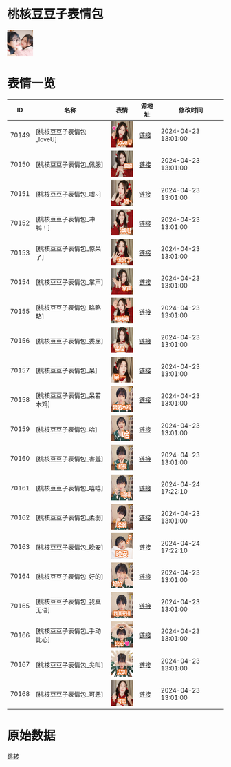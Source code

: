 # 桃核豆豆子表情包

<img src="./cover.png" height="60" alt="cover" />

# 表情一览

|ID|名称|表情|源地址|修改时间|
|----|----|----|----|----|
|70149|[桃核豆豆子表情包_loveU]|<img src="./pic/070149_%5B桃核豆豆子表情包_loveU%5D.png" height="60" alt="loveU"/>|[链接](https://i0.hdslb.com/bfs/garb/c4c736ff5aee4d1f97969cb6b4dc3f68a7f74c6a.png)|2024-04-23 13:01:00|
|70150|[桃核豆豆子表情包_佩服]|<img src="./pic/070150_%5B桃核豆豆子表情包_佩服%5D.png" height="60" alt="佩服"/>|[链接](https://i0.hdslb.com/bfs/garb/e358f42cff4c0e9f71fef27f998b27b805fa71bd.png)|2024-04-23 13:01:00|
|70151|[桃核豆豆子表情包_嘘~]|<img src="./pic/070151_%5B桃核豆豆子表情包_嘘~%5D.png" height="60" alt="嘘~"/>|[链接](https://i0.hdslb.com/bfs/garb/649d92479cb0cf9ffa8542df9fcd1a13d4c3f7b7.png)|2024-04-23 13:01:00|
|70152|[桃核豆豆子表情包_冲鸭！]|<img src="./pic/070152_%5B桃核豆豆子表情包_冲鸭！%5D.png" height="60" alt="冲鸭！"/>|[链接](https://i0.hdslb.com/bfs/garb/a9fcc63b2c4ab858aaa093fbbe23cc5c21f19bf3.png)|2024-04-23 13:01:00|
|70153|[桃核豆豆子表情包_惊呆了]|<img src="./pic/070153_%5B桃核豆豆子表情包_惊呆了%5D.png" height="60" alt="惊呆了"/>|[链接](https://i0.hdslb.com/bfs/garb/9dbd4e0477047d8793725095c4772dcde49360b6.png)|2024-04-23 13:01:00|
|70154|[桃核豆豆子表情包_掌声]|<img src="./pic/070154_%5B桃核豆豆子表情包_掌声%5D.png" height="60" alt="掌声"/>|[链接](https://i0.hdslb.com/bfs/garb/592bc454aa7ddb2afd291a591bc8b3517ca00876.png)|2024-04-23 13:01:00|
|70155|[桃核豆豆子表情包_略略略]|<img src="./pic/070155_%5B桃核豆豆子表情包_略略略%5D.png" height="60" alt="略略略"/>|[链接](https://i0.hdslb.com/bfs/garb/2cb9738d4e21b48ee0174c40a16d2371261eb0bd.png)|2024-04-23 13:01:00|
|70156|[桃核豆豆子表情包_委屈]|<img src="./pic/070156_%5B桃核豆豆子表情包_委屈%5D.png" height="60" alt="委屈"/>|[链接](https://i0.hdslb.com/bfs/garb/b6275672038f8290053a8011cb9858cc29bcd9bc.png)|2024-04-23 13:01:00|
|70157|[桃核豆豆子表情包_呆]|<img src="./pic/070157_%5B桃核豆豆子表情包_呆%5D.png" height="60" alt="呆"/>|[链接](https://i0.hdslb.com/bfs/garb/95dda3d1d9612e4980370569a28b6958ddd6edc9.png)|2024-04-23 13:01:00|
|70158|[桃核豆豆子表情包_呆若木鸡]|<img src="./pic/070158_%5B桃核豆豆子表情包_呆若木鸡%5D.png" height="60" alt="呆若木鸡"/>|[链接](https://i0.hdslb.com/bfs/garb/e9719cb50b43c682d25502a48b91531d5fe9bce3.png)|2024-04-23 13:01:00|
|70159|[桃核豆豆子表情包_哈]|<img src="./pic/070159_%5B桃核豆豆子表情包_哈%5D.png" height="60" alt="哈"/>|[链接](https://i0.hdslb.com/bfs/garb/fa976a062be16a4a1b8f4fccb19d81cda0a0c7ee.png)|2024-04-23 13:01:00|
|70160|[桃核豆豆子表情包_害羞]|<img src="./pic/070160_%5B桃核豆豆子表情包_害羞%5D.png" height="60" alt="害羞"/>|[链接](https://i0.hdslb.com/bfs/garb/ac6b23ee43496316e53021dbf1dc9c7e4d4ec6aa.png)|2024-04-23 13:01:00|
|70161|[桃核豆豆子表情包_嘻嘻]|<img src="./pic/070161_%5B桃核豆豆子表情包_嘻嘻%5D.png" height="60" alt="嘻嘻"/>|[链接](https://i0.hdslb.com/bfs/garb/3268ac25510c5ee39b52f52e2630b4dca1a598aa.png)|2024-04-24 17:22:10|
|70162|[桃核豆豆子表情包_柔弱]|<img src="./pic/070162_%5B桃核豆豆子表情包_柔弱%5D.png" height="60" alt="柔弱"/>|[链接](https://i0.hdslb.com/bfs/garb/b9c8edd465473c3260fdb447287cd212adddfb04.png)|2024-04-23 13:01:00|
|70163|[桃核豆豆子表情包_晚安]|<img src="./pic/070163_%5B桃核豆豆子表情包_晚安%5D.png" height="60" alt="晚安"/>|[链接](https://i0.hdslb.com/bfs/garb/7f330ef7265343cb6fd01f0bd5e87c3398c15bc1.png)|2024-04-24 17:22:10|
|70164|[桃核豆豆子表情包_好的]|<img src="./pic/070164_%5B桃核豆豆子表情包_好的%5D.png" height="60" alt="好的"/>|[链接](https://i0.hdslb.com/bfs/garb/e6d33235319f174e84908bf10b9f407c539ba740.png)|2024-04-23 13:01:00|
|70165|[桃核豆豆子表情包_我真无语]|<img src="./pic/070165_%5B桃核豆豆子表情包_我真无语%5D.png" height="60" alt="我真无语"/>|[链接](https://i0.hdslb.com/bfs/garb/5fcbcdd98de51f3234d4ae130d54a9202b3d1af0.png)|2024-04-23 13:01:00|
|70166|[桃核豆豆子表情包_手动比心]|<img src="./pic/070166_%5B桃核豆豆子表情包_手动比心%5D.png" height="60" alt="手动比心"/>|[链接](https://i0.hdslb.com/bfs/garb/9c529bd9c665c8520b7516b561572106b0c9a842.png)|2024-04-23 13:01:00|
|70167|[桃核豆豆子表情包_尖叫]|<img src="./pic/070167_%5B桃核豆豆子表情包_尖叫%5D.png" height="60" alt="尖叫"/>|[链接](https://i0.hdslb.com/bfs/garb/b6c735404c3acba96c6fc8af5cc0f353b81eca16.png)|2024-04-23 13:01:00|
|70168|[桃核豆豆子表情包_可恶]|<img src="./pic/070168_%5B桃核豆豆子表情包_可恶%5D.png" height="60" alt="可恶"/>|[链接](https://i0.hdslb.com/bfs/garb/262b8fd0449ea6998e0a8a2a44018f9d491009c9.png)|2024-04-23 13:01:00|

# 原始数据

[跳转](./raw.json)

